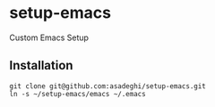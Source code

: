 setup-emacs
===========

Custom Emacs Setup

Installation
------------
```
git clone git@github.com:asadeghi/setup-emacs.git
ln -s ~/setup-emacs/emacs ~/.emacs
```
